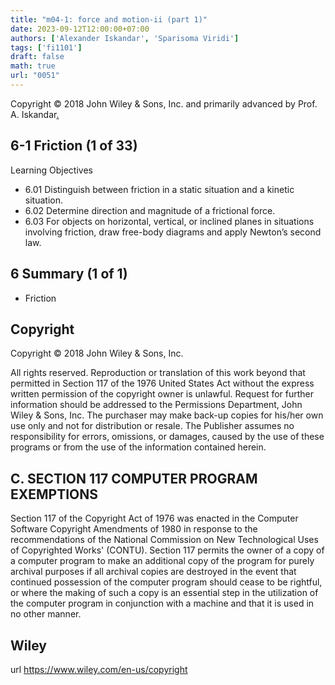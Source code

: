 ```yaml
---
title: "m04-1: force and motion-ii (part 1)"
date: 2023-09-12T12:00:00+07:00
authors: ['Alexander Iskandar', 'Sparisoma Viridi']
tags: ['fi1101']
draft: false
math: true
url: "0051"
---
```

Copyright © 2018 John Wiley & Sons, Inc. and primarily advanced by Prof. A. Iskandar[.](https://cdn-edunex.itb.ac.id/52940-Elementary-Physics-IA/190863-Gaya-dan-gerak-II/1693967560018_Handout-FI1101-Module_04-1---ch06a.pdf)


## 6-1 Friction (1 of 33)
Learning Objectives
+ 6.01 Distinguish between friction in a static situation and a kinetic situation.
+ 6.02 Determine direction and magnitude of a frictional force.
+ 6.03 For objects on horizontal, vertical, or inclined planes in situations involving friction, draw free-body diagrams and apply Newton’s second law.


## 6 Summary (1 of 1)
+ Friction


## Copyright
Copyright © 2018 John Wiley & Sons, Inc.

All rights reserved. Reproduction or translation of this work beyond that permitted in Section 117 of the 1976 United States Act without the express written permission of the copyright owner is unlawful. Request for further information should be addressed to the Permissions Department, John Wiley & Sons, Inc. The purchaser may make back-up copies for his/her own use only and not for distribution or resale. The Publisher assumes no responsibility for errors, omissions, or damages, caused by the use of these programs or from the use of the information contained herein.


## C. SECTION 117 COMPUTER PROGRAM EXEMPTIONS
Section 117 of the Copyright Act of 1976 was enacted in the Computer Software Copyright Amendments of 1980 in response to the recommendations of the National Commission on New Technological Uses of Copyrighted Works' (CONTU). Section 117 permits the owner of a copy of a computer program to make an additional copy of the program for purely archival purposes if all archival copies are destroyed in the event that continued possession of the computer program should cease to be rightful, or where the making of such a copy is an essential step in the utilization of the computer program in conjunction with a machine and that it is used in no other manner.


## Wiley
url https://www.wiley.com/en-us/copyright